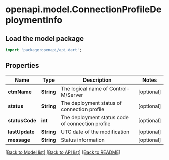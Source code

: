 # openapi.model.ConnectionProfileDeploymentInfo

## Load the model package
```dart
import 'package:openapi/api.dart';
```

## Properties
Name | Type | Description | Notes
------------ | ------------- | ------------- | -------------
**ctmName** | **String** | The logical name of Control-M/Server | [optional] 
**status** | **String** | The deployment status of connection profile | [optional] 
**statusCode** | **int** | The deployment status code of connection profile | [optional] 
**lastUpdate** | **String** | UTC date of the modification | [optional] 
**message** | **String** | Status information | [optional] 

[[Back to Model list]](../README.md#documentation-for-models) [[Back to API list]](../README.md#documentation-for-api-endpoints) [[Back to README]](../README.md)


